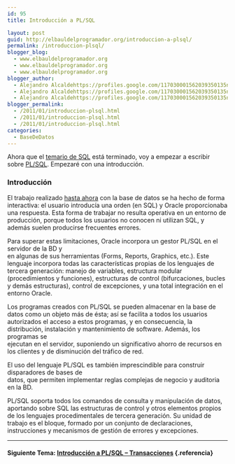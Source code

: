 ```yaml
---
id: 95
title: Introducción a PL/SQL

layout: post
guid: http://elbauldelprogramador.org/introduccion-a-plsql/
permalink: /introduccion-plsql/
blogger_blog:
  - www.elbauldelprogramador.org
  - www.elbauldelprogramador.org
  - www.elbauldelprogramador.org
blogger_author:
  - Alejandro Alcaldehttps://profiles.google.com/117030001562039350135noreply@blogger.com
  - Alejandro Alcaldehttps://profiles.google.com/117030001562039350135noreply@blogger.com
  - Alejandro Alcaldehttps://profiles.google.com/117030001562039350135noreply@blogger.com
blogger_permalink:
  - /2011/01/introduccion-plsql.html
  - /2011/01/introduccion-plsql.html
  - /2011/01/introduccion-plsql.html
categories:
  - BaseDeDatos
---
```

<div class="icosql">
</div>

Ahora que el [temario de SQL][1] está terminado, voy a empezar a escribir sobre [PL/SQL][2]. Empezaré con una introducción.

### Introducción

El trabajo realizado [hasta ahora][3] con la base de datos se ha hecho de forma interactiva: el usuario introducía una orden (en SQL) y Oracle proporcionaba una respuesta. Esta forma de trabajar no resulta operativa en un entorno de producción, porque todos los usuarios no conocen ni utilizan SQL, y además suelen producirse frecuentes errores.  
  
<!--more-->

  
Para superar estas limitaciones, Oracle incorpora un gestor PL/SQL en el servidor de la BD y  
en algunas de sus herramientas (Forms, Reports, Graphics, etc.). Este lenguaje incorpora todas las características propias de los lenguajes de tercera generación: manejo de variables, estructura modular (procedimientos y funciones), estructuras de control (bifurcaciones, bucles y demás estructuras), control de excepciones, y una total integración en el entorno Oracle.

Los programas creados con PL/SQL se pueden almacenar en la base de datos como un objeto más de ésta; así se facilita a todos los usuarios autorizados el acceso a estos programas, y en consecuencia, la distribución, instalación y mantenimiento de software. Además, los programas se  
ejecutan en el servidor, suponiendo un significativo ahorro de recursos en los clientes y de disminución del tráfico de red.

El uso del lenguaje PL/SQL es también imprescindible para construir disparadores de bases de  
datos, que permiten implementar reglas complejas de negocio y auditoria en la BD.

PL/SQL soporta todos los comandos de consulta y manipulación de datos, aportando sobre SQL las estructuras de control y otros elementos propios de los lenguajes procedimentales de tercera generación. Su unidad de trabajo es el bloque, formado por un conjunto de declaraciones, instrucciones y mecanismos de gestión de errores y excepciones.

* * *

#### Siguiente Tema: [Introducción a PL/SQL &#8211; Transacciones][4] {.referencia}



 [1]: http://elbauldelprogramador.com/consulta-de-datos-tablas-resumen/
 [2]: http://es.wikipedia.org/wiki/PL/SQL
 [3]: http://bashyc.blogspot.com/p/bases-de-datos.html
 [4]: http://elbauldelprogramador.com/introduccion-plsql-transacciones/